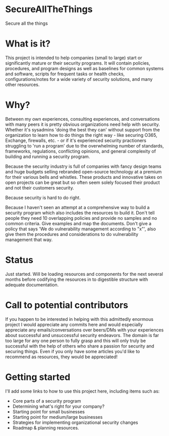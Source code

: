 # SecureAllTheThings
Secure all the things

# What is it?

This project is intended to help companies (small to  large) start or significantly mature or their security programs. It will contain policies, procedures, and program designs as well as baselines for common systems and software, scripts for frequent tasks or health checks, configurations/notes for a wide variety of security solutions, and many other resources. 

# Why?

Between my own experiences, consulting experiences, and conversations with many peers it is pretty obvious organizations need help with security. Whether it's sysadmins 'doing the best they can' without support from the organization to learn how to do things the right way - like securing O365, Exchange, firewalls, etc. - or if it's experienced security practioners struggling to 'run a program' due to the overwhelming number of standards, frameworks, regulations, conflicting opinions, and general complexity of building and running a security program.

Because the security industry is full of companies with fancy design teams and huge budgets selling rebranded open-source technology at a premium for their various bells and whistles. These products and innovative takes on open projects can be great but so often seem solely focused their product and not their customers security.

Because security is hard to do right.

Because I haven't seen an attempt at a comprehensive way to build a security program which also includes the resources to build it. Don't tell people they need 10 overlapping policies and provide no samples and no common criteria. Give examples and map the documents. Don't give a policy that says 'We do vulnerability management according to "x"', also give them the procedures and considerations to do vulnerability management that way.

# Status
Just started. Will be loading resources and components for the next several months before codifying the resources in to digestible structure with adequate documentation. 

# Call to potential contributors
If you happen to be interested in helping with this admittedly enormous project I would appreciate any commits here and would especially appreciate any emails/conversations over beers/DMs with your experiences about successful and unsuccessful security endeavors. The domain is far too large for any one person to fully grasp and this will only truly be successful with the help of others who share a passion for security and securing things. Even if you only have some articles you'd like to recommend as resources, they would be appreciated!

# Getting started
I'll add some links to how to use this project here, including items such as:
* Core parts of a security program
* Determining what's right for your company?
* Starting point for small businesses
* Starting point for medium/large businesses
* Strategies for implementing organizational security changes
* Roadmap & planning resources.
